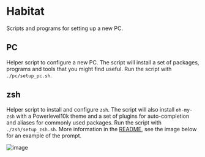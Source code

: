 # Habitat

Scripts and programs for setting up a new PC.

## PC

Helper script to configure a new PC.
The script will install a set of packages, programs and tools that you might find useful.
Run the script with `./pc/setup_pc.sh`.

## zsh

Helper script to install and configure `zsh`.
The script will also install `oh-my-zsh` with a Powerlevel10k theme and a set of plugins for auto-completion and aliases for commonly used packages. Run the script with `./zsh/setup_zsh.sh`.
More information in the [README](./zsh/README.md), see the image below for an example of the prompt.

![image](https://user-images.githubusercontent.com/22048962/230769612-e225fd30-305d-469b-ab2d-20af62dc3751.png)

